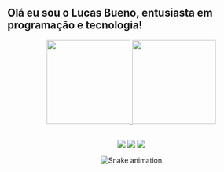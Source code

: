 ## Olá eu sou o Lucas Bueno, entusiasta em programação e tecnologia!

<div align="center">
  <a href="https://github.com/LucasBusavs">
  <img height="170em" src="https://github-readme-stats.vercel.app/api?username=LucasBusavs&show_icons=true&theme=tokyonight&include_all_commits=true&count_private=true"/>
  <img height="170em" src="https://github-readme-stats.vercel.app/api/top-langs/?username=LucasBusavs&layout=compact&langs_count=7&theme=tokyonight"/>
</div>
  
  ##
  
  <div align="center"> 
  <a href="https://www.instagram.com/lucasbuenolu/" target="_blank"><img src="https://img.shields.io/badge/-Instagram-%23E4405F?style=for-the-badge&logo=instagram&logoColor=white" target="_blank"></a>
 	<a href="https://www.twitch.tv/busavs" target="_blank"><img src="https://img.shields.io/badge/Twitch-9146FF?style=for-the-badge&logo=twitch&logoColor=white" target="_blank"></a>
  <a href = "mailto:lucasbusavs@gmail.com"><img src="https://img.shields.io/badge/-Gmail-%23333?style=for-the-badge&logo=gmail&logoColor=white" target="_blank"></a>
 
  ![Snake animation](https://github.com/LucasBusavs/LucasBusavs/blob/output/github-contribution-grid-snake.svg)
 
</div>

